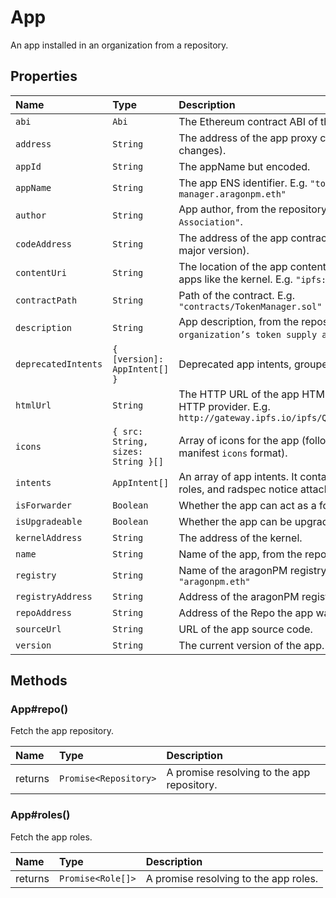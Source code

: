 # App

An app installed in an organization from a repository.

## Properties

| Name                | Type                               | Description                                                                                                              |
| :------------------ | :--------------------------------- | :----------------------------------------------------------------------------------------------------------------------- |
| `abi`               | `Abi`                              | The Ethereum contract ABI of the app contract.                                                                           |
| `address`           | `String`                           | The address of the app proxy contract \(never changes\).                                                                 |
| `appId`             | `String`                           | The appName but encoded.                                                                                                 |
| `appName`           | `String`                           | The app ENS identifier. E.g. `"token-manager.aragonpm.eth"`                                                              |
| `author`            | `String`                           | App author, from the repository. E.g. `"Aragon Association"`.                                                            |
| `codeAddress`       | `String`                           | The address of the app contract \(changes with every major version\).                                                    |
| `contentUri`        | `String`                           | The location of the app content. Empty for special apps like the kernel. E.g. `"ipfs:QmdLEDDfi…"`                        |
| `contractPath`      | `String`                           | Path of the contract. E.g. `"contracts/TokenManager.sol"`                                                                |
| `description`       | `String`                           | App description, from the repository. E.g. `"Manage an organization’s token supply and distribution."`.                  |
| `deprecatedIntents` | `{ [version]: AppIntent[] }`       | Deprecated app intents, grouped by version.                                                                              |
| `htmlUrl`           | `String`                           | The HTTP URL of the app HTML page. Uses the IPFS HTTP provider. E.g. `http://gateway.ipfs.io/ipfs/QmdLEDDfi…/index.html` |
| `icons`             | `{ src: String, sizes: String }[]` | Array of icons for the app \(follows the web app manifest `icons` format\).                                              |
| `intents`           | `AppIntent[]`                      | An array of app intents. It contains the Ethereum ABI, roles, and radspec notice attached to an intent.                  |
| `isForwarder`       | `Boolean`                          | Whether the app can act as a forwarder.                                                                                  |
| `isUpgradeable`     | `Boolean`                          | Whether the app can be upgraded.                                                                                         |
| `kernelAddress`     | `String`                           | The address of the kernel.                                                                                               |
| `name`              | `String`                           | Name of the app, from the repository. E.g. `"Tokens"`.                                                                   |
| `registry`          | `String`                           | Name of the aragonPM registry for this app. E.g. `"aragonpm.eth"`                                                        |
| `registryAddress`   | `String`                           | Address of the aragonPM registry for this app.                                                                           |
| `repoAddress`       | `String`                           | Address of the Repo the app was installed from.                                                                          |
| `sourceUrl`         | `String`                           | URL of the app source code.                                                                                              |
| `version`           | `String`                           | The current version of the app.                                                                                          |

## Methods

### App\#repo\(\)

Fetch the app repository.

| Name    | Type                  | Description                                |
| :------ | :-------------------- | :----------------------------------------- |
| returns | `Promise<Repository>` | A promise resolving to the app repository. |

### App\#roles\(\)

Fetch the app roles.

| Name    | Type              | Description                           |
| :------ | :---------------- | :------------------------------------ |
| returns | `Promise<Role[]>` | A promise resolving to the app roles. |
